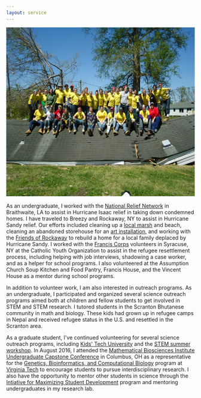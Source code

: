 ```yaml
---
layout: service
---
```


<center><img src="/assets/img/2013NOLA.jpg" width="600" height="450"></center>

As an undergraduate, I worked with the [National Relief Network](http://www.nrn.org/) in Braithwaite, LA to assist in Hurricane Isaac relief in taking down condemned homes. I have traveled to Breezy and Rockaway, NY to assist in Hurricane Sandy relief. Our efforts included cleaning up a [local marsh](http://marshmakers.blogspot.com/2014/03/university-of-scranton-students-help-out_17.html) and beach, cleaning an abandoned storehouse for an [art installation](https://www.instagram.com/p/rIBkUjBQRZ/?taken-at=314291161), and working with the [Friends of Rockaway](http://friendsofrockaway.org/) to rebuild a home for a local family deplaced by Hurricane Sandy. I worked with the [Francis Corps](http://www.franciscorps.org/) volunteers in Syracuse, NY at the Catholic Youth Organization to assist in the refugee resettlement process, including helping with job interviews, shadowing a case worker, and as a helper for school programs. I also volunteered at the Assumption Church Soup Kitchen and Food Pantry, Francis House, and the Vincent House as a mentor during school programs. 

In addition to volunteer work, I am also interested in outreach programs. As an undergraduate, I participated and organized several science outreach programs aimed both at children and fellow students to get involved in STEM and STEM research. I tutored students in the Scranton Bhutanese community in math and biology. These kids had grown up in refugee camps in Nepal and received refugee status in the U.S. and resettled in the Scranton area.

As a graduate student, I've continued volunteering for several science outreach programs, including [Kids' Tech University](http://kidstechuniversity.vbi.vt.edu/) and the [STEM summer workshop](https://akastemprogram.wordpress.com/). In August 2016, I attended the [Mathematical Biosciences Institute](https://mbi.osu.edu/) [Undergraduate Capstone Conference](https://mbi.osu.edu/event/?id=1029) in Columbus, OH as a representative for the [Genetics, Bioinformatics, and Computational Biology](http://gbcb.vbi.vt.edu/) program at [Virginia Tech](http://www.vt.edu/) to encourage students to pursue interdisciplinary research. I also have the opportunity to mentor other students in science through the [Intiative for Maximizing Student Development](http://imsd.apsc.vt.edu/) program and mentoring undergraduates in my research lab.

